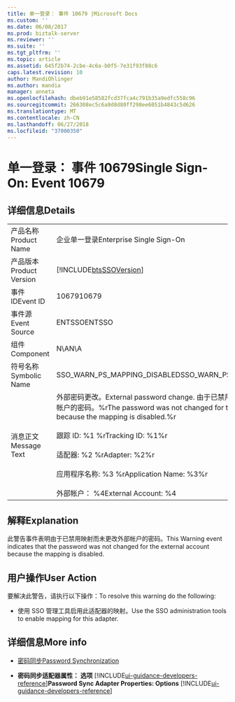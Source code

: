 ```yaml
---
title: 单一登录： 事件 10679 |Microsoft Docs
ms.custom: ''
ms.date: 06/08/2017
ms.prod: biztalk-server
ms.reviewer: ''
ms.suite: ''
ms.tgt_pltfrm: ''
ms.topic: article
ms.assetid: 645f2b74-2cbe-4c6a-b0f5-7e31f93f88c6
caps.latest.revision: 10
author: MandiOhlinger
ms.author: mandia
manager: anneta
ms.openlocfilehash: dbeb91e58582fcd37fca4c791b35a9edfc558c96
ms.sourcegitcommit: 266308ec5c6a9d8d80ff298ee6051b4843c5d626
ms.translationtype: MT
ms.contentlocale: zh-CN
ms.lasthandoff: 06/27/2018
ms.locfileid: "37000350"
---
```

# <a name="single-sign-on-event-10679"></a><span data-ttu-id="5c5b7-102">单一登录： 事件 10679</span><span class="sxs-lookup"><span data-stu-id="5c5b7-102">Single Sign-On: Event 10679</span></span>
## <a name="details"></a><span data-ttu-id="5c5b7-103">详细信息</span><span class="sxs-lookup"><span data-stu-id="5c5b7-103">Details</span></span>  

|                 |                                                                                                                                                                                                                                                |
|-----------------|------------------------------------------------------------------------------------------------------------------------------------------------------------------------------------------------------------------------------------------------|
|  <span data-ttu-id="5c5b7-104">产品名称</span><span class="sxs-lookup"><span data-stu-id="5c5b7-104">Product Name</span></span>   |                                                                                                           <span data-ttu-id="5c5b7-105">企业单一登录</span><span class="sxs-lookup"><span data-stu-id="5c5b7-105">Enterprise Single Sign-On</span></span>                                                                                                            |
| <span data-ttu-id="5c5b7-106">产品版本</span><span class="sxs-lookup"><span data-stu-id="5c5b7-106">Product Version</span></span> |                                                                                           [!INCLUDE[btsSSOVersion](../includes/btsssoversion-md.md)]                                                                                           |
|    <span data-ttu-id="5c5b7-107">事件 ID</span><span class="sxs-lookup"><span data-stu-id="5c5b7-107">Event ID</span></span>     |                                                                                                                     <span data-ttu-id="5c5b7-108">10679</span><span class="sxs-lookup"><span data-stu-id="5c5b7-108">10679</span></span>                                                                                                                      |
|  <span data-ttu-id="5c5b7-109">事件源</span><span class="sxs-lookup"><span data-stu-id="5c5b7-109">Event Source</span></span>   |                                                                                                                     <span data-ttu-id="5c5b7-110">ENTSSO</span><span class="sxs-lookup"><span data-stu-id="5c5b7-110">ENTSSO</span></span>                                                                                                                     |
|    <span data-ttu-id="5c5b7-111">组件</span><span class="sxs-lookup"><span data-stu-id="5c5b7-111">Component</span></span>    |                                                                                                                      <span data-ttu-id="5c5b7-112">N\A</span><span class="sxs-lookup"><span data-stu-id="5c5b7-112">N\A</span></span>                                                                                                                       |
|  <span data-ttu-id="5c5b7-113">符号名称</span><span class="sxs-lookup"><span data-stu-id="5c5b7-113">Symbolic Name</span></span>  |                                                                                                          <span data-ttu-id="5c5b7-114">SSO_WARN_PS_MAPPING_DISABLED</span><span class="sxs-lookup"><span data-stu-id="5c5b7-114">SSO_WARN_PS_MAPPING_DISABLED</span></span>                                                                                                          |
|  <span data-ttu-id="5c5b7-115">消息正文</span><span class="sxs-lookup"><span data-stu-id="5c5b7-115">Message Text</span></span>   | <span data-ttu-id="5c5b7-116">外部密码更改。</span><span class="sxs-lookup"><span data-stu-id="5c5b7-116">External password change.</span></span> <span data-ttu-id="5c5b7-117">由于已禁用映射，因此未更改外部帐户的密码。%r</span><span class="sxs-lookup"><span data-stu-id="5c5b7-117">The password was not changed for the external account because the mapping is disabled.%r</span></span><br /><br /> <span data-ttu-id="5c5b7-118">跟踪 ID: %1 %r</span><span class="sxs-lookup"><span data-stu-id="5c5b7-118">Tracking ID: %1%r</span></span><br /><br /> <span data-ttu-id="5c5b7-119">适配器: %2 %r</span><span class="sxs-lookup"><span data-stu-id="5c5b7-119">Adapter: %2%r</span></span><br /><br /> <span data-ttu-id="5c5b7-120">应用程序名称: %3 %r</span><span class="sxs-lookup"><span data-stu-id="5c5b7-120">Application Name: %3%r</span></span><br /><br /> <span data-ttu-id="5c5b7-121">外部帐户： %4</span><span class="sxs-lookup"><span data-stu-id="5c5b7-121">External Account: %4</span></span> |

## <a name="explanation"></a><span data-ttu-id="5c5b7-122">解释</span><span class="sxs-lookup"><span data-stu-id="5c5b7-122">Explanation</span></span>  
 <span data-ttu-id="5c5b7-123">此警告事件表明由于已禁用映射而未更改外部帐户的密码。</span><span class="sxs-lookup"><span data-stu-id="5c5b7-123">This Warning event indicates that the password was not changed for the external account because the mapping is disabled.</span></span>  

## <a name="user-action"></a><span data-ttu-id="5c5b7-124">用户操作</span><span class="sxs-lookup"><span data-stu-id="5c5b7-124">User Action</span></span>  
 <span data-ttu-id="5c5b7-125">要解决此警告，请执行以下操作：</span><span class="sxs-lookup"><span data-stu-id="5c5b7-125">To resolve this warning do the following:</span></span>  

-   <span data-ttu-id="5c5b7-126">使用 SSO 管理工具启用此适配器的映射。</span><span class="sxs-lookup"><span data-stu-id="5c5b7-126">Use the SSO administration tools to enable mapping for this adapter.</span></span>  

## <a name="more-info"></a><span data-ttu-id="5c5b7-127">详细信息</span><span class="sxs-lookup"><span data-stu-id="5c5b7-127">More info</span></span>

- [<span data-ttu-id="5c5b7-128">密码同步</span><span class="sxs-lookup"><span data-stu-id="5c5b7-128">Password Synchronization</span></span>](../core/password-synchronization2.md)  

- <span data-ttu-id="5c5b7-129">**密码同步适配器属性： 选项** [!INCLUDE[ui-guidance-developers-reference](../includes/ui-guidance-developers-reference.md)]</span><span class="sxs-lookup"><span data-stu-id="5c5b7-129">**Password Sync Adapter Properties: Options** [!INCLUDE[ui-guidance-developers-reference](../includes/ui-guidance-developers-reference.md)]</span></span>
